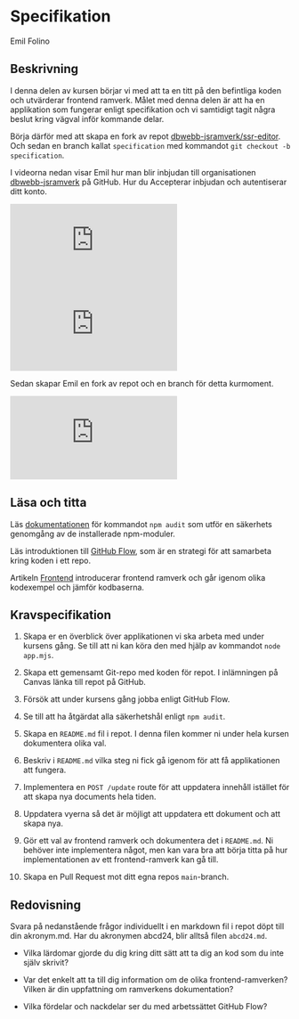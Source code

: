 # Specifikation

<p class="author">Emil Folino</p>



## Beskrivning

I denna delen av kursen börjar vi med att ta en titt på den befintliga koden och utvärderar frontend ramverk. Målet med denna delen är att ha en applikation som fungerar enligt specifikation och vi samtidigt tagit några beslut kring vägval inför kommande delar.

Börja därför med att skapa en fork av repot [dbwebb-jsramverk/ssr-editor](https://github.com/dbwebb-jsramverk/ssr-editor). Och sedan en branch kallat `specification` med kommandot `git checkout -b specification`.

I videorna nedan visar Emil hur man blir inbjudan till organisationen [dbwebb-jsramverk](https://github.com/dbwebb-jsramverk) på GitHub. Hur du Accepterar inbjudan och autentiserar ditt konto.

<div class='embed-container'><iframe src="https://www.youtube.com/embed/0BzEsBvBD8o?si=6_t4GQM46ikOMK6E" title="YouTube video player" frameborder="0" allow="accelerometer; autoplay; clipboard-write; encrypted-media; gyroscope; picture-in-picture" allowfullscreen></iframe></div>

<div class='embed-container'><iframe src="https://www.youtube.com/embed/RuzoS0PXT08?si=mXiXuJUHyNHCwBTd" title="YouTube video player" frameborder="0" allow="accelerometer; autoplay; clipboard-write; encrypted-media; gyroscope; picture-in-picture" allowfullscreen></iframe></div>

Sedan skapar Emil en fork av repot och en branch för detta kurmoment.

<div class='embed-container'><iframe src="https://www.youtube.com/embed/_6U_LLJjYhU?si=4XSov0MCs-ZfSVyV" title="YouTube video player" frameborder="0" allow="accelerometer; autoplay; clipboard-write; encrypted-media; gyroscope; picture-in-picture" allowfullscreen></iframe></div>



## Läsa och titta

Läs [dokumentationen](https://docs.npmjs.com/cli/v6/commands/npm-audit) för kommandot `npm audit` som utför en säkerhets genomgång av de installerade npm-moduler.

Läs introduktionen till [GitHub Flow](https://docs.github.com/en/get-started/quickstart/github-flow), som är en strategi för att samarbeta kring koden i ett repo.

Artikeln [Frontend](/frontend) introducerar frontend ramverk och går igenom olika kodexempel och jämför kodbaserna.



## Kravspecifikation

1. Skapa er en överblick över applikationen vi ska arbeta med under kursens gång. Se till att ni kan köra den med hjälp av kommandot `node app.mjs`.

1. Skapa ett gemensamt Git-repo med koden för repot. I inlämningen på Canvas länka till repot på GitHub.

1. Försök att under kursens gång jobba enligt GitHub Flow.

1. Se till att ha åtgärdat alla säkerhetshål enligt `npm audit`.

1. Skapa en `README.md` fil i repot. I denna filen kommer ni under hela kursen dokumentera olika val.

1. Beskriv i `README.md` vilka steg ni fick gå igenom för att få applikationen att fungera.

1. Implementera en `POST /update` route för att uppdatera innehåll istället för att skapa nya documents hela tiden.

1. Uppdatera vyerna så det är möjligt att uppdatera ett dokument och att skapa nya.

1. Gör ett val av frontend ramverk och dokumentera det i `README.md`. Ni behöver inte implementera något, men kan vara bra att börja titta på hur implementationen av ett frontend-ramverk kan gå till.

1. Skapa en Pull Request mot ditt egna repos `main`-branch.



## Redovisning

Svara på nedanstående frågor individuellt i en markdown fil i repot döpt till din akronym.md. Har du akronymen abcd24, blir alltså filen `abcd24.md`.

* Vilka lärdomar gjorde du dig kring ditt sätt att ta dig an kod som du inte själv skrivit?

* Var det enkelt att ta till dig information om de olika frontend-ramverken? Vilken är din uppfattning om ramverkens dokumentation?

* Vilka fördelar och nackdelar ser du med arbetssättet GitHub Flow?
